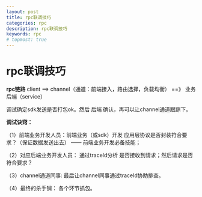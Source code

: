 ```yaml
---
layout: post
title: rpc联调技巧
categories: rpc
description: rpc联调技巧
keywords: rpc
# topmost: true
---
```


# rpc联调技巧

**rpc链路**
client ==>  channel（通道：前端接入，路由选择，负载均衡） ==》 业务后端（service）


调试确定sdk发送是否打包ok。然后 后端 确认，再可以让channel通道跟踪下。

**调试诀窍：**

（1）前端业务开发人员：前端业务（或sdk）开发  应用层协议是否封装符合要求？（保证数据发送出去） —— 前端业务开发必备技能；

（2）对应后端业务开发人员： 通过traceId分析 是否接收到请求；然后请求是否符合要求？

（3）channel通道同事: 最后让channel同事通过traceId协助排查。

（4）最终的杀手锏： 各个环节抓包。
